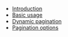 <!-- docs/_sidebar.md -->

* [Introduction](/ "Introduction")
* [Basic usage](Basic.md "Basic usage")
* [Dynamic pagination](Dynamic.md "Dynamic pagination")
* [Pagination options](Options.md "Pagination options")
